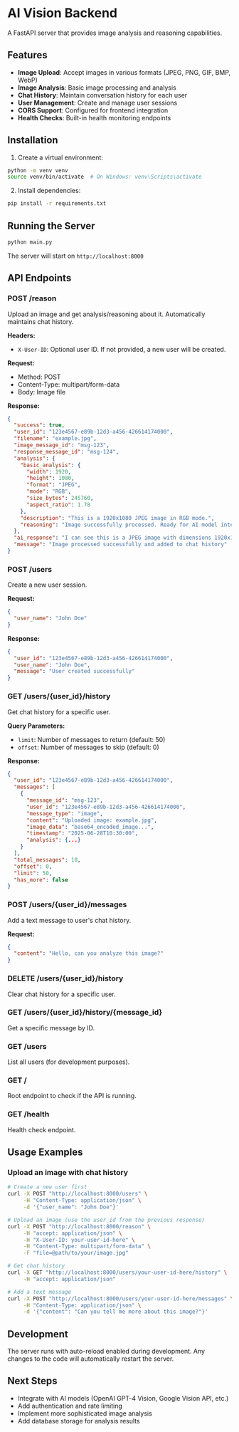 # AI Vision Backend

A FastAPI server that provides image analysis and reasoning capabilities.

## Features

- **Image Upload**: Accept images in various formats (JPEG, PNG, GIF, BMP, WebP)
- **Image Analysis**: Basic image processing and analysis
- **Chat History**: Maintain conversation history for each user
- **User Management**: Create and manage user sessions
- **CORS Support**: Configured for frontend integration
- **Health Checks**: Built-in health monitoring endpoints

## Installation

1. Create a virtual environment:
```bash
python -m venv venv
source venv/bin/activate  # On Windows: venv\Scripts\activate
```

2. Install dependencies:
```bash
pip install -r requirements.txt
```

## Running the Server

```bash
python main.py
```

The server will start on `http://localhost:8000`

## API Endpoints

### POST /reason
Upload an image and get analysis/reasoning about it. Automatically maintains chat history.

**Headers:**
- `X-User-ID`: Optional user ID. If not provided, a new user will be created.

**Request:**
- Method: POST
- Content-Type: multipart/form-data
- Body: Image file

**Response:**
```json
{
  "success": true,
  "user_id": "123e4567-e89b-12d3-a456-426614174000",
  "filename": "example.jpg",
  "image_message_id": "msg-123",
  "response_message_id": "msg-124",
  "analysis": {
    "basic_analysis": {
      "width": 1920,
      "height": 1080,
      "format": "JPEG",
      "mode": "RGB",
      "size_bytes": 245760,
      "aspect_ratio": 1.78
    },
    "description": "This is a 1920x1080 JPEG image in RGB mode.",
    "reasoning": "Image successfully processed. Ready for AI model integration."
  },
  "ai_response": "I can see this is a JPEG image with dimensions 1920x1080...",
  "message": "Image processed successfully and added to chat history"
}
```

### POST /users
Create a new user session.

**Request:**
```json
{
  "user_name": "John Doe"
}
```

**Response:**
```json
{
  "user_id": "123e4567-e89b-12d3-a456-426614174000",
  "user_name": "John Doe",
  "message": "User created successfully"
}
```

### GET /users/{user_id}/history
Get chat history for a specific user.

**Query Parameters:**
- `limit`: Number of messages to return (default: 50)
- `offset`: Number of messages to skip (default: 0)

**Response:**
```json
{
  "user_id": "123e4567-e89b-12d3-a456-426614174000",
  "messages": [
    {
      "message_id": "msg-123",
      "user_id": "123e4567-e89b-12d3-a456-426614174000",
      "message_type": "image",
      "content": "Uploaded image: example.jpg",
      "image_data": "base64_encoded_image...",
      "timestamp": "2025-06-28T10:30:00",
      "analysis": {...}
    }
  ],
  "total_messages": 10,
  "offset": 0,
  "limit": 50,
  "has_more": false
}
```

### POST /users/{user_id}/messages
Add a text message to user's chat history.

**Request:**
```json
{
  "content": "Hello, can you analyze this image?"
}
```

### DELETE /users/{user_id}/history
Clear chat history for a specific user.

### GET /users/{user_id}/history/{message_id}
Get a specific message by ID.

### GET /users
List all users (for development purposes).

### GET /
Root endpoint to check if the API is running.

### GET /health
Health check endpoint.

## Usage Examples

### Upload an image with chat history
```bash
# Create a new user first
curl -X POST "http://localhost:8000/users" \
     -H "Content-Type: application/json" \
     -d '{"user_name": "John Doe"}'

# Upload an image (use the user_id from the previous response)
curl -X POST "http://localhost:8000/reason" \
     -H "accept: application/json" \
     -H "X-User-ID: your-user-id-here" \
     -H "Content-Type: multipart/form-data" \
     -F "file=@path/to/your/image.jpg"

# Get chat history
curl -X GET "http://localhost:8000/users/your-user-id-here/history" \
     -H "accept: application/json"

# Add a text message
curl -X POST "http://localhost:8000/users/your-user-id-here/messages" \
     -H "Content-Type: application/json" \
     -d '{"content": "Can you tell me more about this image?"}'
```

## Development

The server runs with auto-reload enabled during development. Any changes to the code will automatically restart the server.

## Next Steps

- Integrate with AI models (OpenAI GPT-4 Vision, Google Vision API, etc.)
- Add authentication and rate limiting
- Implement more sophisticated image analysis
- Add database storage for analysis results
